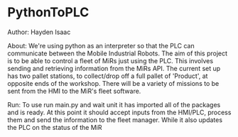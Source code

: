 # PythonToPLC
Author: 
Hayden Isaac

About:
We're using python as an interpreter so that the PLC can communicate between the Mobile Industrial Robots. 
The aim of this project is to be able to control a fleet of MiRs just using the PLC. This involves sending and retrieving information from the MiRs API.
The current set up has two pallet stations, to collect/drop off a full pallet of 'Product', at opposite ends of the workshop. There will be a variety of missions
to be sent from the HMI to the MiR's fleet software.

Run:
To use run main.py and wait unit it has imported all of the packages and is ready. At this point it should accept inputs from the HMI/PLC, process them and send the information
to the fleet manager. While it also updates the PLC on the status of the MiR

